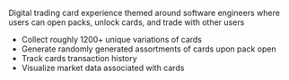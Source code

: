 Digital trading card experience themed around software engineers where users can open packs, unlock cards, and trade with other users 

* Collect roughly 1200+ unique variations of cards
* Generate randomly generated assortments of cards upon pack open
* Track cards transaction history 
* Visualize market data associated with cards

